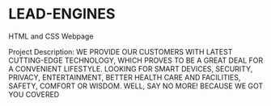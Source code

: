 # LEAD-ENGINES
HTML and CSS Webpage 

Project Description:
WE PROVIDE OUR CUSTOMERS WITH LATEST CUTTING-EDGE TECHNOLOGY, WHICH PROVES TO BE A GREAT DEAL FOR A CONVENIENT LIFESTYLE.
LOOKING FOR SMART DEVICES, SECURITY, PRIVACY, ENTERTAINMENT, BETTER HEALTH CARE AND FACILITIES, SAFETY, COMFORT OR WISDOM. WELL, SAY NO MORE! BECAUSE WE GOT YOU COVERED
